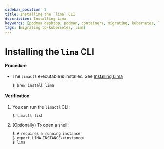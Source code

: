 ```yaml
---
sidebar_position: 2
title: Installing the `lima` CLI
description: Installing Lima
keywords: [podman desktop, podman, containers, migrating, kubernetes, lima]
tags: [migrating-to-kubernetes, lima]
---
```


# Installing the `lima` CLI

#### Procedure

- The `limactl` executable is installed.
  See [Installing Lima](https://lima-vm.io/docs/installation/).

  ```shell-session
  $ brew install lima
  ```

#### Verification

1. You can run the `limactl` CLI:

   ```shell-session
   $ limactl list
   ```

1. (Optionally) To open a shell:

   ```shell-session
   $ # requires a running instance
   $ export LIMA_INSTANCE=<instance>
   $ lima
   ```
